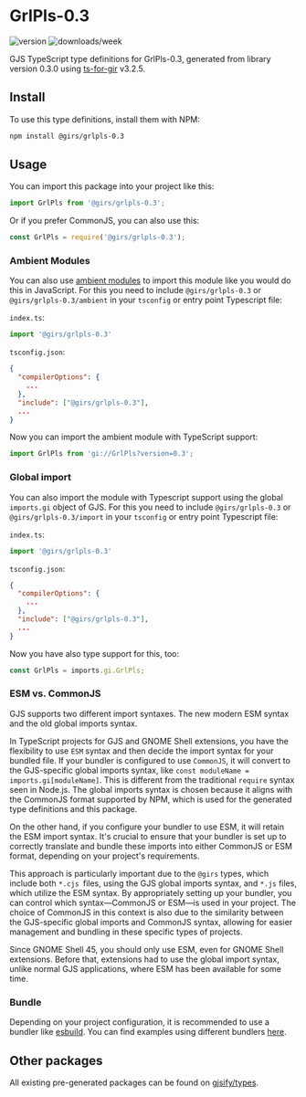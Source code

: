 
# GrlPls-0.3

![version](https://img.shields.io/npm/v/@girs/grlpls-0.3)
![downloads/week](https://img.shields.io/npm/dw/@girs/grlpls-0.3)


GJS TypeScript type definitions for GrlPls-0.3, generated from library version 0.3.0 using [ts-for-gir](https://github.com/gjsify/ts-for-gir) v3.2.5.


## Install

To use this type definitions, install them with NPM:
```bash
npm install @girs/grlpls-0.3
```

## Usage

You can import this package into your project like this:
```ts
import GrlPls from '@girs/grlpls-0.3';
```

Or if you prefer CommonJS, you can also use this:
```ts
const GrlPls = require('@girs/grlpls-0.3');
```

### Ambient Modules

You can also use [ambient modules](https://github.com/gjsify/ts-for-gir/tree/main/packages/cli#ambient-modules) to import this module like you would do this in JavaScript.
For this you need to include `@girs/grlpls-0.3` or `@girs/grlpls-0.3/ambient` in your `tsconfig` or entry point Typescript file:

`index.ts`:
```ts
import '@girs/grlpls-0.3'
```

`tsconfig.json`:
```json
{
  "compilerOptions": {
    ...
  },
  "include": ["@girs/grlpls-0.3"],
  ...
}
```

Now you can import the ambient module with TypeScript support: 

```ts
import GrlPls from 'gi://GrlPls?version=0.3';
```

### Global import

You can also import the module with Typescript support using the global `imports.gi` object of GJS.
For this you need to include `@girs/grlpls-0.3` or `@girs/grlpls-0.3/import` in your `tsconfig` or entry point Typescript file:

`index.ts`:
```ts
import '@girs/grlpls-0.3'
```

`tsconfig.json`:
```json
{
  "compilerOptions": {
    ...
  },
  "include": ["@girs/grlpls-0.3"],
  ...
}
```

Now you have also type support for this, too:

```ts
const GrlPls = imports.gi.GrlPls;
```


### ESM vs. CommonJS

GJS supports two different import syntaxes. The new modern ESM syntax and the old global imports syntax.

In TypeScript projects for GJS and GNOME Shell extensions, you have the flexibility to use `ESM` syntax and then decide the import syntax for your bundled file. If your bundler is configured to use `CommonJS`, it will convert to the GJS-specific global imports syntax, like `const moduleName = imports.gi[moduleName]`. This is different from the traditional `require` syntax seen in Node.js. The global imports syntax is chosen because it aligns with the CommonJS format supported by NPM, which is used for the generated type definitions and this package.

On the other hand, if you configure your bundler to use ESM, it will retain the ESM import syntax. It's crucial to ensure that your bundler is set up to correctly translate and bundle these imports into either CommonJS or ESM format, depending on your project's requirements.

This approach is particularly important due to the `@girs` types, which include both `*.cjs `files, using the GJS global imports syntax, and `*.js` files, which utilize the ESM syntax. By appropriately setting up your bundler, you can control which syntax—CommonJS or ESM—is used in your project. The choice of CommonJS in this context is also due to the similarity between the GJS-specific global imports and CommonJS syntax, allowing for easier management and bundling in these specific types of projects.

Since GNOME Shell 45, you should only use ESM, even for GNOME Shell extensions. Before that, extensions had to use the global import syntax, unlike normal GJS applications, where ESM has been available for some time.

### Bundle

Depending on your project configuration, it is recommended to use a bundler like [esbuild](https://esbuild.github.io/). You can find examples using different bundlers [here](https://github.com/gjsify/ts-for-gir/tree/main/examples).

## Other packages

All existing pre-generated packages can be found on [gjsify/types](https://github.com/gjsify/types).

